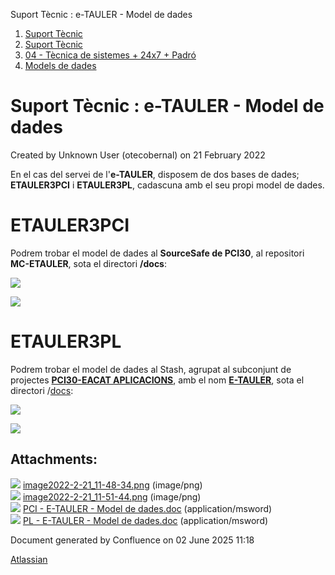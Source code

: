 Suport Tècnic : e-TAULER - Model de dades  

1.  [Suport Tècnic](index.md)
2.  [Suport Tècnic](13893782.md)
3.  [04 - Tècnica de sistemes + 24x7 + Padró](26313202.md)
4.  [Models de dades](Models-de-dades_64980303.md)

Suport Tècnic : e-TAULER - Model de dades
=========================================

Created by Unknown User (otecobernal) on 21 February 2022

En el cas del servei de l'**e-TAULER**, disposem de dos bases de dades; **ETAULER3PCI** i **ETAULER3PL**, cadascuna amb el seu propi model de dades.

ETAULER3PCI
===========

Podrem trobar el model de dades al **SourceSafe de PCI30**, al repositori **MC-ETAULER**, sota el directori **/docs**:

![](attachments/64980305/64980306.png)

[![](rest/documentConversion/latest/conversion/thumbnail/64980308/1)](/download/attachments/64980305/PCI%20-%20E-TAULER%20-%20Model%20de%20dades.doc?version=1&modificationDate=1645440732776&api=v2)

ETAULER3PL
==========

Podrem trobar el model de dades al Stash, agrupat al subconjunt de projectes **[PCI30-EACAT APLICACIONS](http://192.168.166.69:7990/projects/PCI30_EACAT_APLICACIONS)**, amb el nom **[E-TAULER](http://192.168.166.69:7990/projects/PCI30_EACAT_APLICACIONS/repos/e-tauler/browse)**, sota el directori /[docs](http://192.168.166.69:7990/projects/PCI30_EACAT_APLICACIONS/repos/e-tauler/browse/docs):

![](attachments/64980305/64980307.png)

[![](rest/documentConversion/latest/conversion/thumbnail/64980309/1)](/download/attachments/64980305/PL%20-%20E-TAULER%20-%20Model%20de%20dades.doc?version=1&modificationDate=1645440743825&api=v2)

Attachments:
------------

![](images/icons/bullet_blue.gif) [image2022-2-21\_11-48-34.png](attachments/64980305/64980306.png) (image/png)  
![](images/icons/bullet_blue.gif) [image2022-2-21\_11-51-44.png](attachments/64980305/64980307.png) (image/png)  
![](images/icons/bullet_blue.gif) [PCI - E-TAULER - Model de dades.doc](attachments/64980305/64980308.doc) (application/msword)  
![](images/icons/bullet_blue.gif) [PL - E-TAULER - Model de dades.doc](attachments/64980305/64980309.doc) (application/msword)  

Document generated by Confluence on 02 June 2025 11:18

[Atlassian](http://www.atlassian.com/)